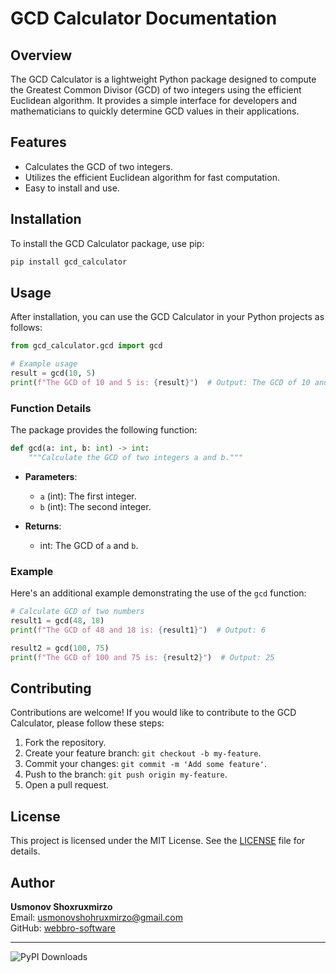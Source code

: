 # GCD Calculator Documentation

## Overview

The GCD Calculator is a lightweight Python package designed to compute the Greatest Common Divisor (GCD) of two integers using the efficient Euclidean algorithm. It provides a simple interface for developers and mathematicians to quickly determine GCD values in their applications.

## Features

- Calculates the GCD of two integers.
- Utilizes the efficient Euclidean algorithm for fast computation.
- Easy to install and use.

## Installation

To install the GCD Calculator package, use pip:

```bash
pip install gcd_calculator
```

## Usage

After installation, you can use the GCD Calculator in your Python projects as follows:

```python
from gcd_calculator.gcd import gcd

# Example usage
result = gcd(10, 5)
print(f"The GCD of 10 and 5 is: {result}")  # Output: The GCD of 10 and 5 is: 5
```

### Function Details

The package provides the following function:

```python
def gcd(a: int, b: int) -> int:
    """Calculate the GCD of two integers a and b."""
```

- **Parameters**:
  - `a` (int): The first integer.
  - `b` (int): The second integer.
  
- **Returns**: 
  - int: The GCD of `a` and `b`.

### Example

Here's an additional example demonstrating the use of the `gcd` function:

```python
# Calculate GCD of two numbers
result1 = gcd(48, 18)
print(f"The GCD of 48 and 18 is: {result1}")  # Output: 6

result2 = gcd(100, 75)
print(f"The GCD of 100 and 75 is: {result2}")  # Output: 25
```

## Contributing

Contributions are welcome! If you would like to contribute to the GCD Calculator, please follow these steps:

1. Fork the repository.
2. Create your feature branch: `git checkout -b my-feature`.
3. Commit your changes: `git commit -m 'Add some feature'`.
4. Push to the branch: `git push origin my-feature`.
5. Open a pull request.

## License

This project is licensed under the MIT License. See the [LICENSE](LICENSE) file for details.

## Author

**Usmonov Shoxruxmirzo**  
Email: [usmonovshohruxmirzo@gmail.com](mailto:usmonovshohruxmirzo@gmail.com)  
GitHub: [webbro-software](https://github.com/webbro-software)

---

![PyPI Downloads](https://static.pepy.tech/badge/gcd-calculator)

